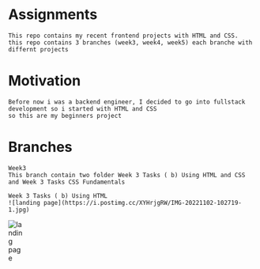 # Assignments
```
This repo contains my recent frontend projects with HTML and CSS.
this repo contains 3 branches (week3, week4, week5) each branche with differnt projects
```
# Motivation
```
Before now i was a backend engineer, I decided to go into fullstack development so i started with HTML and CSS 
so this are my beginners project
```

# Branches
```
Week3
This branch contain two folder Week 3 Tasks ( b) Using HTML and CSS and Week 3 Tasks CSS Fundamentals

Week 3 Tasks ( b) Using HTML
![landing page](https://i.postimg.cc/XYHrjgRW/IMG-20221102-102719-1.jpg)
```
<img
  src="https://i.postimg.cc/XYHrjgRW/IMG-20221102-102719-1.jpg"
  alt="landing page"
  style="display: inline-block; margin: 0 auto; max-width: 30px">
